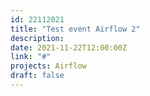 ```yaml
---
id: 22112021
title: "Test event Airflow 2"
description: 
date: 2021-11-22T12:00:00Z
link: "#" 
projects: Airflow
draft: false
---
```




